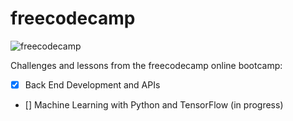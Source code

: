# freecodecamp

![freecodecamp](https://upload.wikimedia.org/wikipedia/commons/3/39/FreeCodeCamp_logo.png)

Challenges and lessons from the freecodecamp online bootcamp:

- [x] Back End Development and APIs
- [] Machine Learning with Python and TensorFlow (in progress)
